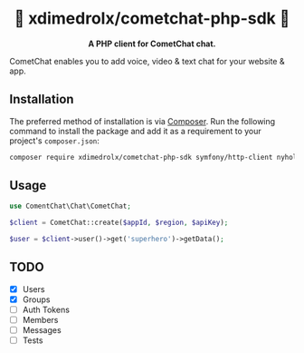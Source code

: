 <h1 align="center">🚧 xdimedrolx/cometchat-php-sdk 🚧</h1>

<p align="center">
    <strong>A PHP client for CometChat chat.</strong>
</p>

CometChat enables you to add voice, video & text chat for your website & app.

## Installation

The preferred method of installation is via [Composer][]. Run the following
command to install the package and add it as a requirement to your project's
`composer.json`:

```bash
composer require xdimedrolx/cometchat-php-sdk symfony/http-client nyholm/psr7
```

## Usage

```php
use ComentChat\Chat\CometChat;

$client = CometChat::create($appId, $region, $apiKey);

$user = $client->user()->get('superhero')->getData();
```

## TODO

- [x] Users
- [x] Groups
- [ ] Auth Tokens
- [ ] Members
- [ ] Messages
- [ ] Tests

[composer]: http://getcomposer.org/
